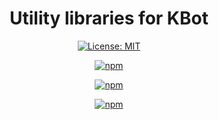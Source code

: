 <div align="center">

# Utility libraries for KBot

[![License: MIT](https://img.shields.io/badge/License-MIT-green.svg)](https://gitlab.com/kbotdev/utilities/-/blob/main/LICENSE)

[![npm](https://img.shields.io/npm/v/@kbotdev/eslint-config?color=crimson&logo=npm&label=@kbotdev/eslint-config)](https://www.npmjs.com/package/@kbotdev/eslint-config)

[![npm](https://img.shields.io/npm/v/@kbotdev/prettier-config?color=crimson&logo=npm&label=@kbotdev/prettier-config)](https://www.npmjs.com/package/@kbotdev/prettier-config)

[![npm](https://img.shields.io/npm/v/@kbotdev/ts-config?color=crimson&logo=npm&label=@kbotdev/ts-config)](https://www.npmjs.com/package/@kbotdev/ts-config)

</div>
